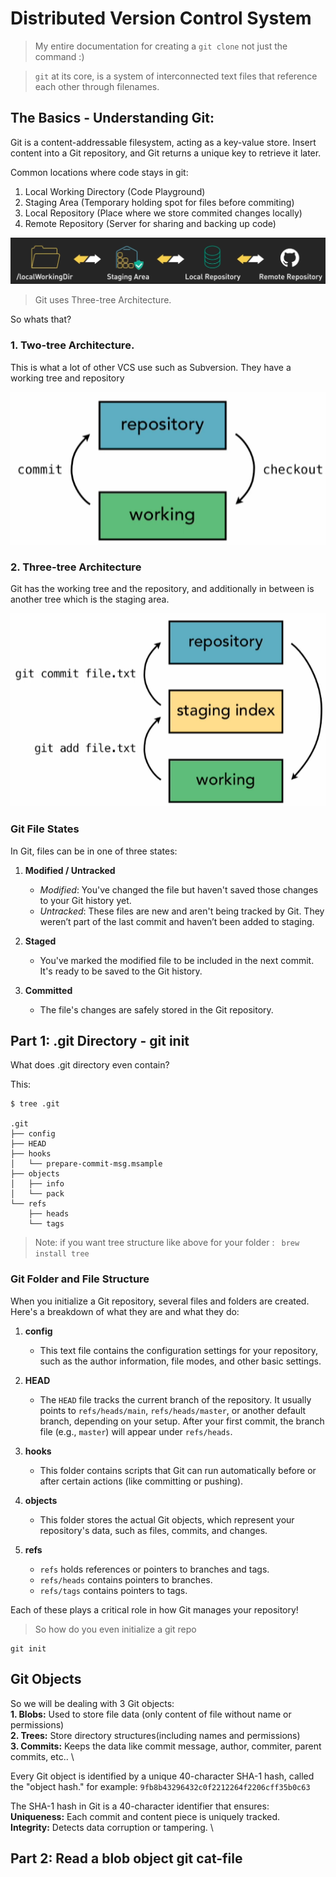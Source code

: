 # Distributed Version Control System
> My entire documentation for creating a ```git clone``` not just the command :)

> ```git``` at its core, is a system of interconnected text files that reference each other through filenames.

## The Basics - Understanding Git: 
Git is a content-addressable filesystem, acting as a key-value store. Insert content into a Git repository, and Git returns a unique key to retrieve it later.

Common locations where code stays in git:
1. Local Working Directory (Code Playground)
2. Staging Area (Temporary holding spot for files before commiting)
3. Local Repository (Place where we store commited changes locally)
4. Remote Repository (Server for sharing and backing up code)

![alt text](readmeDir/image.png)


>Git uses Three-tree Architecture. 

So whats that?

### 1. Two-tree Architecture.

This is what a lot of other VCS use such as Subversion. They have a working tree and repository

![alt text](readmeDir/image2.png)

### 2. Three-tree Architecture
Git has the working tree and the repository, and additionally in between is another tree which is the staging area.

![alt text](readmeDir/image3.png)

### Git File States

In Git, files can be in one of three states:

1. **Modified / Untracked**  
   - *Modified*: You've changed the file but haven't saved those changes to your Git history yet.
   - *Untracked*: These files are new and aren't being tracked by Git. They weren’t part of the last commit and haven’t been added to staging.

2. **Staged**  
   - You've marked the modified file to be included in the next commit. It's ready to be saved to the Git history.

3. **Committed**  
   - The file's changes are safely stored in the Git repository.


## Part 1: .git Directory - git init

What does .git directory even contain?

This:

```
$ tree .git

.git
├── config
├── HEAD
├── hooks
│   └── prepare-commit-msg.msample
├── objects
│   ├── info
│   └── pack
└── refs
    ├── heads
    └── tags

```
> Note: if you want tree structure like above for your folder : ``` brew install tree```

### Git Folder and File Structure

When you initialize a Git repository, several files and folders are created. Here's a breakdown of what they are and what they do:

1. **config**  
   - This text file contains the configuration settings for your repository, such as the author information, file modes, and other basic settings.

2. **HEAD**  
   - The `HEAD` file tracks the current branch of the repository. It usually points to `refs/heads/main`, `refs/heads/master`, or another default branch, depending on your setup. After your first commit, the branch file (e.g., `master`) will appear under `refs/heads`.

3. **hooks**  
   - This folder contains scripts that Git can run automatically before or after certain actions (like committing or pushing).

4. **objects**  
   - This folder stores the actual Git objects, which represent your repository's data, such as files, commits, and changes.

5. **refs**  
   - `refs` holds references or pointers to branches and tags.  
   - `refs/heads` contains pointers to branches.  
   - `refs/tags` contains pointers to tags.

Each of these plays a critical role in how Git manages your repository!

> So how do you even initialize a git repo
```git
git init
```

## Git Objects
So we will be dealing with 3 Git objects: \
**1. Blobs:** Used to store file data (only content of file without name or permissions) \
**2. Trees:** Store directory structures(including names and permissions) \
**3. Commits:** Keeps the data like commit message, author, commiter, parent commits, etc.. \

Every Git object is identified by a unique 40-character SHA-1 hash, called the "object hash."
for example: `9fb8b43296432c0f2212264f2206cff35b0c63`

The SHA-1 hash in Git is a 40-character identifier that ensures: \
**Uniqueness:** Each commit and content piece is uniquely tracked. \
**Integrity:** Detects data corruption or tampering. \
## Part 2: Read a blob object git cat-file

